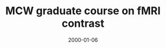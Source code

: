 ---
title: "MCW graduate course on fMRI contrast"
project_id: 
date: 2000-01-06
conference_id: ""
presenters:
   - peter_bandettini
summary: "MCW graduate course on fMRI contrast, Milwakee, WI"
file: /assets/presentations/
filename: 
layout: presentation
---